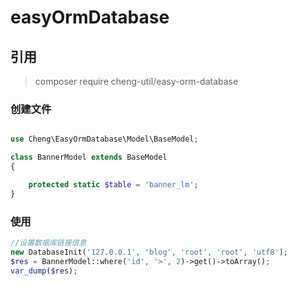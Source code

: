# easyOrmDatabase
## 引用 
>composer require cheng-util/easy-orm-database


### 创建文件
```php

use Cheng\EasyOrmDatabase\Model\BaseModel;

class BannerModel extends BaseModel
{

    protected static $table = 'banner_lm';
}
```
### 使用
```php
//设置数据库链接信息
new DatabaseInit('127.0.0.1', 'blog', 'root', 'root', 'utf8');
$res = BannerModel::where('id', '>', 2)->get()->toArray();
var_dump($res);
```
